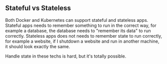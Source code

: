 ## Stateful vs Stateless

Both Docker and Kubernetes can support stateful and stateless apps. Stateful apps needs to remember something to run in the correct way, for example a database, the database needs to "remember its data" to run correctly. Stateless apps does not needs to remember state to run correctly, for example a website, if I shutdown a website and run in another machine, it should look exactly the same.

Handle state in these techs is hard, but it's totally possible.
